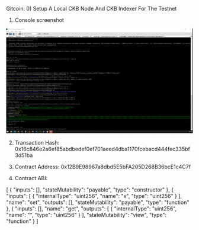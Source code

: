 Gitcoin: 0) Setup A Local CKB Node And CKB Indexer For The Testnet
1. Console screenshot

![alt text](https://github.com/drugurares/Gitcoin_Nervos/blob/main/task3/console.PNG?raw=true)


2. Transaction Hash: 0x16c846e2a6ef85abdbedef0ef701aeed4dba1170fcebacd444fec335bf3d51ba

3. Contract Address: 0x12B9E98967a8dbd5E5bFA205D268B36bcE1c4C7f

4. Contract ABI:

[
    {
      "inputs": [],
      "stateMutability": "payable",
      "type": "constructor"
    },
    {
      "inputs": [
        {
          "internalType": "uint256",
          "name": "x",
          "type": "uint256"
        }
      ],
      "name": "set",
      "outputs": [],
      "stateMutability": "payable",
      "type": "function"
    },
    {
      "inputs": [],
      "name": "get",
      "outputs": [
        {
          "internalType": "uint256",
          "name": "",
          "type": "uint256"
        }
      ],
      "stateMutability": "view",
      "type": "function"
    }
]

